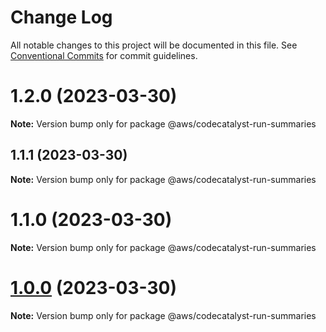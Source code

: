 # Change Log

All notable changes to this project will be documented in this file.
See [Conventional Commits](https://conventionalcommits.org) for commit guidelines.

# 1.2.0 (2023-03-30)

**Note:** Version bump only for package @aws/codecatalyst-run-summaries





## 1.1.1 (2023-03-30)

**Note:** Version bump only for package @aws/codecatalyst-run-summaries





# 1.1.0 (2023-03-30)

**Note:** Version bump only for package @aws/codecatalyst-run-summaries





# [1.0.0](https://github.com/aws/actions-dev-kit/compare/v0.109.1...v1.0.0) (2023-03-30)

**Note:** Version bump only for package @aws/codecatalyst-run-summaries
